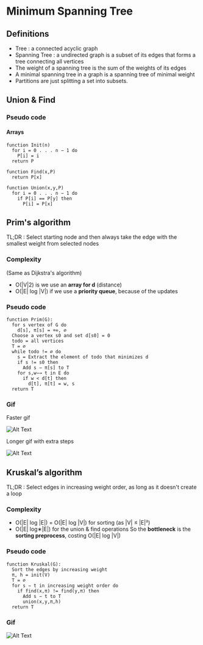 # Minimum Spanning Tree

## Definitions
- Tree : a connected acyclic graph
- Spanning Tree : a undirected graph is a subset of its edges that forms a tree connecting all vertices
- The weight of a spanning tree is the sum of the weights of its edges
- A minimal spanning tree in a graph is a spanning tree of minimal weight
- Partitions are just splitting a set into subsets.

## Union & Find
### Pseudo code 
#### Arrays
```
function Init(n)
  for i = 0 . . . n − 1 do
    P[i] = i
  return P
  
function Find(x,P)
  return P[x]

function Union(x,y,P)
  for i = 0 . . . n − 1 do
    if P[i] == P[y] then
      P[i] = P[x]

```

## Prim's algorithm
TL;DR : Select starting node and then always take the edge with the smallest weight from selected nodes
### Complexity 
(Same as Dijkstra's algorithm)
- O(|V|2) is we use an **array for d** (distance)
- O(|E| log |V|) if we use a **priority queue**, because of the updates

### Pseudo code
```
function Prim(G):
  for s vertex of G do
    d[s], π[s] = +∞, ∅
  Choose a vertex s0 and set d[s0] = 0
  todo = all vertices
  T = ∅
  while todo != ∅ do
    s = Extract the element of todo that minimizes d
    if s != s0 then
      Add s − π[s] to T
    for s,w−→ t in E do
      if w < d[t] then
        d[t], π[t] = w, s
  return T
```
### Gif 
Faster gif

![Alt Text](https://im2.ezgif.com/tmp/ezgif-2-41ea185801.gif)

Longer gif with extra steps

![Alt Text](https://cdn.discordapp.com/attachments/958020328037175346/979431978086588436/ezgif-2-d4006ce8b6.gif)


## Kruskal’s algorithm
TL;DR : Select edges in increasing weight order, as long as it doesn't create a loop
### Complexity
- O(|E| log |E|) = O(|E| log |V|) for sorting (as |V| ≤ |E|²)
- O(|E| log∗|E|) for the union & find operations
So the **bottleneck** is the **sorting preprocess**, costing O(|E| log |V|)

### Pseudo code
```
function Kruskal(G):
  Sort the edges by increasing weight
  π, h = init(V)
  T = ∅
  for s − t in increasing weight order do
    if find(x,π) != find(y,π) then
      Add s − t to T
      union(x,y,π,h)
  return T
```
### Gif
![Alt Text](https://cdn.discordapp.com/attachments/958020328037175346/979438187392950312/Kruskal_Algorithm_gif.gif)
